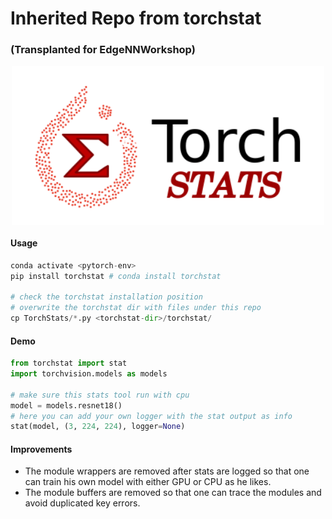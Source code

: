# Inherited Repo from torchstat
### (Transplanted for EdgeNNWorkshop)

<div align=center>
<img src="https://github.com/ChenZhouUC/TorchStats/blob/master/assets/torchstats.png" alt="torchstats" width="500" height="255" align="center"/>
</div>

#### Usage

```python
conda activate <pytorch-env>
pip install torchstat # conda install torchstat

# check the torchstat installation position
# overwrite the torchstat dir with files under this repo
cp TorchStats/*.py <torchstat-dir>/torchstat/ 
```

#### Demo

```python
from torchstat import stat
import torchvision.models as models

# make sure this stats tool run with cpu
model = models.resnet18()
# here you can add your own logger with the stat output as info
stat(model, (3, 224, 224), logger=None)
```

#### Improvements

+ The module wrappers are removed after stats are logged so that one can train his own model with either GPU or CPU as he likes.
+ The module buffers are removed so that one can trace the modules and avoid duplicated key errors.